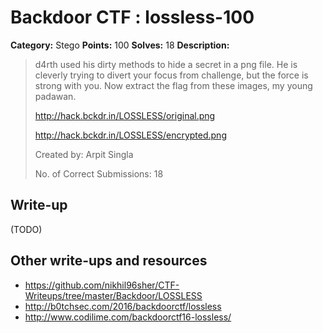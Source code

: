 # Backdoor CTF : lossless-100

**Category:** Stego
**Points:** 100
**Solves:** 18
**Description:**

> d4rth used his dirty methods to hide a secret in a png file. He is cleverly trying to divert your focus from challenge, but the force is strong with you. Now extract the flag from these images, my young padawan.
> 
> <http://hack.bckdr.in/LOSSLESS/original.png>
> 
> <http://hack.bckdr.in/LOSSLESS/encrypted.png>
> 
> Created by: Arpit Singla
> 
> No. of Correct Submissions: 18
> 


## Write-up

(TODO)

## Other write-ups and resources

* https://github.com/nikhil96sher/CTF-Writeups/tree/master/Backdoor/LOSSLESS
* http://b0tchsec.com/2016/backdoorctf/lossless
* http://www.codilime.com/backdoorctf16-lossless/
